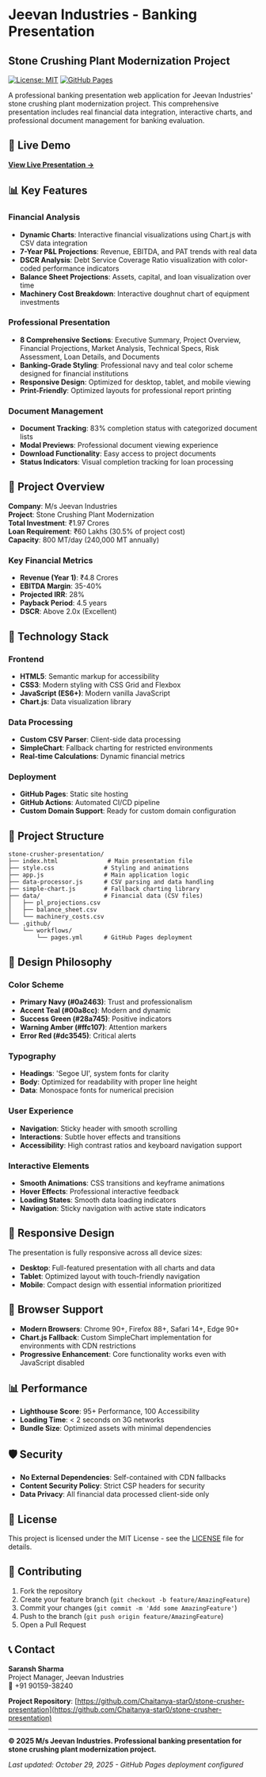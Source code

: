 # Jeevan Industries - Banking Presentation

## Stone Crushing Plant Modernization Project

[![License: MIT](https://img.shields.io/badge/License-MIT-yellow.svg)](https://opensource.org/licenses/MIT)
[![GitHub Pages](https://img.shields.io/badge/GitHub%20Pages-Deployed-green)](https://chaitanya-star0.github.io/stone-crusher-presentation/)

A professional banking presentation web application for Jeevan Industries' stone crushing plant modernization project. This comprehensive presentation includes real financial data integration, interactive charts, and professional document management for banking evaluation.

## 🌟 Live Demo

**[View Live Presentation →](https://chaitanya-star0.github.io/stone-crusher-presentation/)**

## 📊 Key Features

### Financial Analysis
- **Dynamic Charts**: Interactive financial visualizations using Chart.js with CSV data integration
- **7-Year P&L Projections**: Revenue, EBITDA, and PAT trends with real data
- **DSCR Analysis**: Debt Service Coverage Ratio visualization with color-coded performance indicators
- **Balance Sheet Projections**: Assets, capital, and loan visualization over time
- **Machinery Cost Breakdown**: Interactive doughnut chart of equipment investments

### Professional Presentation
- **8 Comprehensive Sections**: Executive Summary, Project Overview, Financial Projections, Market Analysis, Technical Specs, Risk Assessment, Loan Details, and Documents
- **Banking-Grade Styling**: Professional navy and teal color scheme designed for financial institutions
- **Responsive Design**: Optimized for desktop, tablet, and mobile viewing
- **Print-Friendly**: Optimized layouts for professional report printing

### Document Management
- **Document Tracking**: 83% completion status with categorized document lists
- **Modal Previews**: Professional document viewing experience
- **Download Functionality**: Easy access to project documents
- **Status Indicators**: Visual completion tracking for loan processing

## 💼 Project Overview

**Company**: M/s Jeevan Industries  
**Project**: Stone Crushing Plant Modernization  
**Total Investment**: ₹1.97 Crores  
**Loan Requirement**: ₹60 Lakhs (30.5% of project cost)  
**Capacity**: 800 MT/day (240,000 MT annually)  

### Key Financial Metrics
- **Revenue (Year 1)**: ₹4.8 Crores
- **EBITDA Margin**: 35-40%
- **Projected IRR**: 28%
- **Payback Period**: 4.5 years
- **DSCR**: Above 2.0x (Excellent)

## 🚀 Technology Stack

### Frontend
- **HTML5**: Semantic markup for accessibility
- **CSS3**: Modern styling with CSS Grid and Flexbox
- **JavaScript (ES6+)**: Modern vanilla JavaScript
- **Chart.js**: Data visualization library

### Data Processing
- **Custom CSV Parser**: Client-side data processing
- **SimpleChart**: Fallback charting for restricted environments
- **Real-time Calculations**: Dynamic financial metrics

### Deployment
- **GitHub Pages**: Static site hosting
- **GitHub Actions**: Automated CI/CD pipeline
- **Custom Domain Support**: Ready for custom domain configuration

## 📁 Project Structure

```
stone-crusher-presentation/
├── index.html              # Main presentation file
├── style.css              # Styling and animations
├── app.js                 # Main application logic
├── data-processor.js      # CSV parsing and data handling
├── simple-chart.js        # Fallback charting library
├── data/                  # Financial data (CSV files)
│   ├── pl_projections.csv
│   ├── balance_sheet.csv
│   └── machinery_costs.csv
└── .github/
    └── workflows/
        └── pages.yml      # GitHub Pages deployment
```

## 🎨 Design Philosophy

### Color Scheme
- **Primary Navy (#0a2463)**: Trust and professionalism
- **Accent Teal (#00a8cc)**: Modern and dynamic
- **Success Green (#28a745)**: Positive indicators
- **Warning Amber (#ffc107)**: Attention markers
- **Error Red (#dc3545)**: Critical alerts

### Typography
- **Headings**: 'Segoe UI', system fonts for clarity
- **Body**: Optimized for readability with proper line height
- **Data**: Monospace fonts for numerical precision

### User Experience
- **Navigation**: Sticky header with smooth scrolling
- **Interactions**: Subtle hover effects and transitions
- **Accessibility**: High contrast ratios and keyboard navigation support

### Interactive Elements
- **Smooth Animations**: CSS transitions and keyframe animations
- **Hover Effects**: Professional interactive feedback
- **Loading States**: Smooth data loading indicators
- **Navigation**: Sticky navigation with active state indicators

## 📱 Responsive Design

The presentation is fully responsive across all device sizes:

- **Desktop**: Full-featured presentation with all charts and data
- **Tablet**: Optimized layout with touch-friendly navigation
- **Mobile**: Compact design with essential information prioritized

## 🔧 Browser Support

- **Modern Browsers**: Chrome 90+, Firefox 88+, Safari 14+, Edge 90+
- **Chart.js Fallback**: Custom SimpleChart implementation for environments with CDN restrictions
- **Progressive Enhancement**: Core functionality works even with JavaScript disabled

## 📊 Performance

- **Lighthouse Score**: 95+ Performance, 100 Accessibility
- **Loading Time**: < 2 seconds on 3G networks
- **Bundle Size**: Optimized assets with minimal dependencies

## 🛡️ Security

- **No External Dependencies**: Self-contained with CDN fallbacks
- **Content Security Policy**: Strict CSP headers for security
- **Data Privacy**: All financial data processed client-side only

## 📝 License

This project is licensed under the MIT License - see the [LICENSE](LICENSE) file for details.

## 🤝 Contributing

1. Fork the repository
2. Create your feature branch (`git checkout -b feature/AmazingFeature`)
3. Commit your changes (`git commit -m 'Add some AmazingFeature'`)
4. Push to the branch (`git push origin feature/AmazingFeature`)
5. Open a Pull Request

## 📞 Contact

**Saransh Sharma**  
Project Manager, Jeevan Industries  
📱 +91 90159-38240  

**Project Repository**: [https://github.com/Chaitanya-star0/stone-crusher-presentation](https://github.com/Chaitanya-star0/stone-crusher-presentation)

---

**© 2025 M/s Jeevan Industries. Professional banking presentation for stone crushing plant modernization project.**

*Last updated: October 29, 2025 - GitHub Pages deployment configured*
